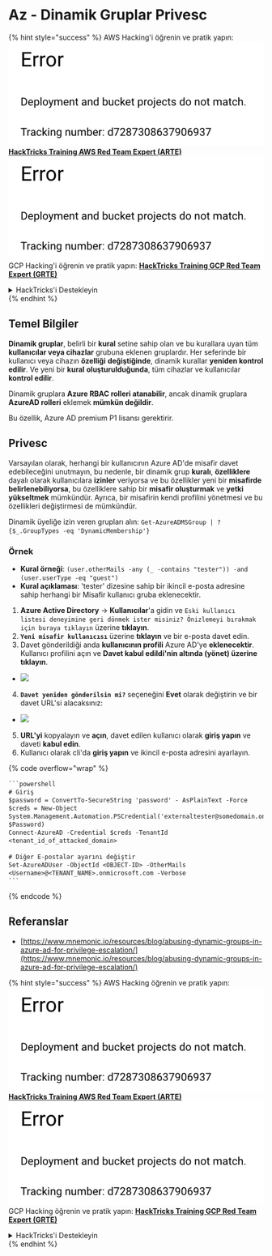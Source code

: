 # Az - Dinamik Gruplar Privesc

{% hint style="success" %}
AWS Hacking'i öğrenin ve pratik yapın:<img src="../../../.gitbook/assets/image (1) (1).png" alt="" data-size="line">[**HackTricks Training AWS Red Team Expert (ARTE)**](https://training.hacktricks.xyz/courses/arte)<img src="../../../.gitbook/assets/image (1) (1).png" alt="" data-size="line">\
GCP Hacking'i öğrenin ve pratik yapın: <img src="../../../.gitbook/assets/image (2).png" alt="" data-size="line">[**HackTricks Training GCP Red Team Expert (GRTE)**<img src="../../../.gitbook/assets/image (2).png" alt="" data-size="line">](https://training.hacktricks.xyz/courses/grte)

<details>

<summary>HackTricks'i Destekleyin</summary>

* [**abonelik planlarını**](https://github.com/sponsors/carlospolop) kontrol edin!
* **💬 [**Discord grubuna**](https://discord.gg/hRep4RUj7f) veya [**telegram grubuna**](https://t.me/peass) katılın ya da **Twitter'da** 🐦 [**@hacktricks\_live**](https://twitter.com/hacktricks\_live)** bizi takip edin.**
* **Hacking ipuçlarını paylaşmak için** [**HackTricks**](https://github.com/carlospolop/hacktricks) ve [**HackTricks Cloud**](https://github.com/carlospolop/hacktricks-cloud) github reposuna PR gönderin.

</details>
{% endhint %}

## Temel Bilgiler

**Dinamik gruplar**, belirli bir **kural** setine sahip olan ve bu kurallara uyan tüm **kullanıcılar veya cihazlar** grubuna eklenen gruplardır. Her seferinde bir kullanıcı veya cihazın **özelliği** **değiştiğinde**, dinamik kurallar **yeniden kontrol edilir**. Ve yeni bir **kural** **oluşturulduğunda**, tüm cihazlar ve kullanıcılar **kontrol edilir**.

Dinamik gruplara **Azure RBAC rolleri atanabilir**, ancak dinamik gruplara **AzureAD rolleri** eklemek **mümkün değildir**.

Bu özellik, Azure AD premium P1 lisansı gerektirir.

## Privesc

Varsayılan olarak, herhangi bir kullanıcının Azure AD'de misafir davet edebileceğini unutmayın, bu nedenle, bir dinamik grup **kuralı**, **özelliklere** dayalı olarak kullanıcılara **izinler** veriyorsa ve bu özellikler yeni bir **misafirde** **belirlenebiliyorsa**, bu özelliklere sahip bir **misafir oluşturmak** ve **yetki yükseltmek** mümkündür. Ayrıca, bir misafirin kendi profilini yönetmesi ve bu özellikleri değiştirmesi de mümkündür.

Dinamik üyeliğe izin veren grupları alın: `Get-AzureADMSGroup | ?{$_.GroupTypes -eq 'DynamicMembership'}`

### Örnek

* **Kural örneği**: `(user.otherMails -any (_ -contains "tester")) -and (user.userType -eq "guest")`
* **Kural açıklaması**: 'tester' dizesine sahip bir ikincil e-posta adresine sahip herhangi bir Misafir kullanıcı gruba eklenecektir.

1. **Azure Active Directory** -> **Kullanıcılar**'a gidin ve `Eski kullanıcı listesi deneyimine geri dönmek ister misiniz? Önizlemeyi bırakmak için buraya tıklayın` üzerine **tıklayın**.
2. **`Yeni misafir kullanıcısı`** üzerine **tıklayın** ve bir e-posta davet edin.
3. Davet gönderildiği anda **kullanıcının profili** Azure AD'ye **eklenecektir**. Kullanıcı profilini açın ve **Davet kabul edildi'nin altında (yönet) üzerine tıklayın**.
* ![](<../../../.gitbook/assets/image (281).png>)
4. **`Davet yeniden gönderilsin mi?`** seçeneğini **Evet** olarak değiştirin ve bir davet URL'si alacaksınız:
* ![](<../../../.gitbook/assets/image (205).png>)
5. **URL'yi** kopyalayın ve **açın**, davet edilen kullanıcı olarak **giriş yapın** ve daveti **kabul edin**.
6. Kullanıcı olarak cli'da **giriş yapın** ve ikincil e-posta adresini ayarlayın.

{% code overflow="wrap" %}
````
```powershell
# Giriş
$password = ConvertTo-SecureString 'password' - AsPlainText -Force
$creds = New-Object
System.Management.Automation.PSCredential('externaltester@somedomain.onmicrosoft.com', $Password)
Connect-AzureAD -Credential $creds -TenantId <tenant_id_of_attacked_domain>

# Diğer E-postalar ayarını değiştir
Set-AzureADUser -ObjectId <OBJECT-ID> -OtherMails <Username>@<TENANT_NAME>.onmicrosoft.com -Verbose
```
````
{% endcode %}

## Referanslar

* [https://www.mnemonic.io/resources/blog/abusing-dynamic-groups-in-azure-ad-for-privilege-escalation/](https://www.mnemonic.io/resources/blog/abusing-dynamic-groups-in-azure-ad-for-privilege-escalation/)

{% hint style="success" %}
AWS Hacking öğrenin ve pratik yapın:<img src="../../../.gitbook/assets/image (1) (1).png" alt="" data-size="line">[**HackTricks Training AWS Red Team Expert (ARTE)**](https://training.hacktricks.xyz/courses/arte)<img src="../../../.gitbook/assets/image (1) (1).png" alt="" data-size="line">\
GCP Hacking öğrenin ve pratik yapın: <img src="../../../.gitbook/assets/image (2).png" alt="" data-size="line">[**HackTricks Training GCP Red Team Expert (GRTE)**<img src="../../../.gitbook/assets/image (2).png" alt="" data-size="line">](https://training.hacktricks.xyz/courses/grte)

<details>

<summary>HackTricks'i Destekleyin</summary>

* [**abonelik planlarını**](https://github.com/sponsors/carlospolop) kontrol edin!
* **💬 [**Discord grubuna**](https://discord.gg/hRep4RUj7f) veya [**telegram grubuna**](https://t.me/peass) katılın ya da **Twitter**'da **bizi takip edin** 🐦 [**@hacktricks\_live**](https://twitter.com/hacktricks\_live)**.**
* **Hacking ipuçlarını paylaşmak için** [**HackTricks**](https://github.com/carlospolop/hacktricks) ve [**HackTricks Cloud**](https://github.com/carlospolop/hacktricks-cloud) github reposuna PR gönderin.

</details>
{% endhint %}
